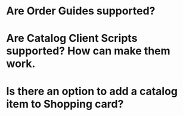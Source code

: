 
# Are Order Guides supported?


# Are Catalog Client Scripts supported? How can make them work.


# Is there an option to add a catalog item to Shopping card?

